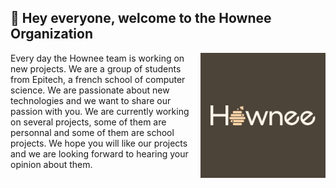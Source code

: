 ## 👋 Hey everyone, welcome to the Hownee Organization

<img src="https://raw.githubusercontent.com/Hownee/.github/main/.assets/hownee.png" alt="Hownee Logo" align="right" width="200" height="200"/>

Every day the Hownee team is working on new projects.
We are a group of students from Epitech, a french school of computer science.
We are passionate about new technologies and we want to share our passion with you.
We are currently working on several projects, some of them are personnal and some of them are school projects.
We hope you will like our projects and we are looking forward to hearing your opinion about them.

